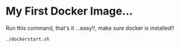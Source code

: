 # My First Docker Image...

Run this command, that's it ...easy!!, make sure docker is installed!!

```./dockerstart.sh```
